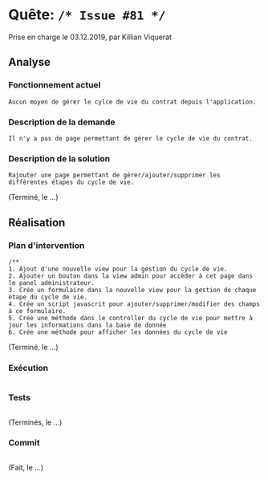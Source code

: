 
# Quête: `/* Issue #81 */`

Prise en charge le 03.12.2019, par Killian Viquerat

## Analyse

### Fonctionnement actuel

```
Aucun moyen de gérer le cylce de vie du contrat depuis l'application.
```

### Description de la demande

```
Il n'y a pas de page permettant de gérer le cycle de vie du contrat.
```

### Description de la solution

```
Rajouter une page permettant de gérer/ajouter/supprimer les différentes étapes du cycle de vie. 
```

(Terminé, le ...)

## Réalisation
### Plan d'intervention

```
/**
1. Ajout d'une nouvelle view pour la gestion du cycle de vie.
2. Ajouter un bouton dans la view admin pour accèder à cet page dans le panel administrateur.
3. Crée un formulaire dans la nouvelle view pour la gestion de chaque étape du cycle de vie.
4. Crée un script javascrit pour ajouter/supprimer/modifier des champs à ce formulaire.
5. Crée une méthode dans le controller du cycle de vie pour mettre à jour les informations dans la base de donnée
6. Crée une méthode pour afficher les données du cycle de vie
```

(Terminé, le ...)

### Exécution

```
```

### Tests

```
```

(Terminés, le ...)

### Commit

```
```

(Fait, le ...)

